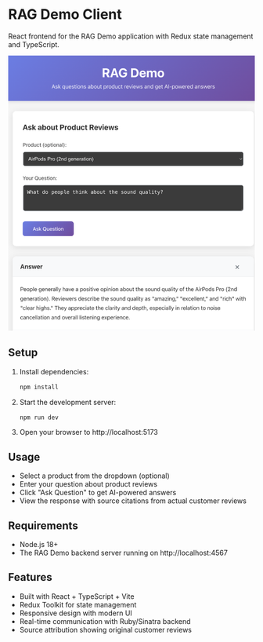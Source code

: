 # RAG Demo Client

React frontend for the RAG Demo application with Redux state management and TypeScript.

![RAG Demo Screenshot](screenshot.png)

## Setup

1. Install dependencies:
   ```bash
   npm install
   ```

2. Start the development server:
   ```bash
   npm run dev
   ```

3. Open your browser to http://localhost:5173

## Usage

- Select a product from the dropdown (optional)
- Enter your question about product reviews
- Click "Ask Question" to get AI-powered answers
- View the response with source citations from actual customer reviews

## Requirements

- Node.js 18+
- The RAG Demo backend server running on http://localhost:4567

## Features

- Built with React + TypeScript + Vite
- Redux Toolkit for state management
- Responsive design with modern UI
- Real-time communication with Ruby/Sinatra backend
- Source attribution showing original customer reviews